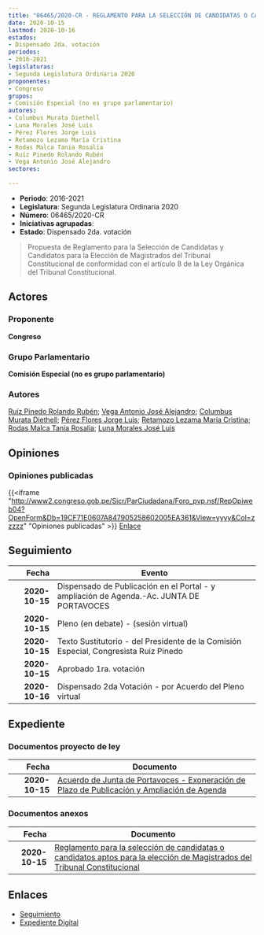```yaml
---
title: "06465/2020-CR - REGLAMENTO PARA LA SELECCIÓN DE CANDIDATAS O CANDIDATOS APTOS PARA LA ELECCIÓN DE MAGISTRADOS DEL TRIBUNAL CONSTITUCIONAL"
date: 2020-10-15
lastmod: 2020-10-16
estados:
- Dispensado 2da. votación
periodos:
- 2016-2021
legislaturas:
- Segunda Legislatura Ordinaria 2020
proponentes:
- Congreso
grupos:
- Comisión Especial (no es grupo parlamentario)
autores:
- Columbus Murata Diethell
- Luna Morales José Luis
- Pérez Flores Jorge Luis
- Retamozo Lezama María Cristina
- Rodas Malca Tania Rosalia
- Ruíz Pinedo Rolando Rubén
- Vega Antonio José Alejandro
sectores:

---
```

- **Periodo**: 2016-2021
- **Legislatura**: Segunda Legislatura Ordinaria 2020
- **Número**: 06465/2020-CR
- **Iniciativas agrupadas**: 
- **Estado**: Dispensado 2da. votación

> Propuesta de Reglamento para la Selección de Candidatas y Candidatos para la Elección de Magistrados del Tribunal Constitucional de conformidad con el artículo 8 de la Ley Orgánica del Tribunal Constitucional.


## Actores

### Proponente

**Congreso**

### Grupo Parlamentario

**Comisión Especial (no es grupo parlamentario)**

### Autores

[Ruíz Pinedo Rolando Rubén](mailto:mailto:rruiz@congreso.gob.pe); [Vega Antonio José Alejandro](mailto:mailto:jvegaa@congreso.gob.pe); [Columbus Murata Diethell](mailto:mailto:dcolumbus@congreso.gob.pe); [Pérez Flores Jorge Luis](mailto:mailto:jperezf@congreso.gob.pe); [Retamozo Lezama María Cristina](mailto:mailto:mretamozo@congreso.gob.pe); [Rodas Malca Tania Rosalia](mailto:mailto:trodas@congreso.gob.pe); [Luna Morales José Luis](mailto:mailto:jlunam@congreso.gob.pe)

## Opiniones

### Opiniones publicadas

{{<iframe "http://www2.congreso.gob.pe/Sicr/ParCiudadana/Foro_pvp.nsf/RepOpiweb04?OpenForm&Db=19CF71E0607A847905258602005EA361&View=yyyy&Col=zzzzz" "Opiniones publicadas" >}}
[Enlace](http://www2.congreso.gob.pe/Sicr/ParCiudadana/Foro_pvp.nsf/RepOpiweb04?OpenForm&Db=19CF71E0607A847905258602005EA361&View=yyyy&Col=zzzzz)


## Seguimiento

| Fecha | Evento |
|------:|--------|
| **2020-10-15** | Dispensado de Publicación en el Portal - y ampliación de Agenda.-Ac. JUNTA DE PORTAVOCES |
| **2020-10-15** | Pleno (en debate) - (sesión virtual) |
| **2020-10-15** | Texto Sustitutorio - del Presidente de la Comisión Especial, Congresista Ruiz Pinedo |
| **2020-10-15** | Aprobado 1ra. votación |
| **2020-10-16** | Dispensado 2da Votación - por Acuerdo del Pleno virtual |

## Expediente

### Documentos proyecto de ley

| Fecha | Documento |
|------:|-----------|
| **2020-10-15** | [Acuerdo de Junta de Portavoces - Exoneración de Plazo de Publicación y Ampliación de Agenda](https://leyes.congreso.gob.pe/Documentos/2016_2021/Acuerdos/Junta_Portavoces/AJP06465-20201015.pdf) |

### Documentos anexos

| Fecha | Documento |
|------:|-----------|
| **2020-10-15** | [Reglamento para la selección de candidatas o candidatos aptos para la elección de Magistrados del Tribunal Constitucional](https://leyes.congreso.gob.pe/Documentos/2016_2021/Proyectos_de_Ley_y_de_Resoluciones_Legislativas/PL06465-20201015.pdf) |

## Enlaces

- [Seguimiento](http://www2.congreso.gob.pe/Sicr/TraDocEstProc/CLProLey2016.nsf/f7fff46988ca05b1052578e100829cc7/6d94d466b30a6b5e05258602005874e9?OpenDocument)
- [Expediente Digital](http://www2.congreso.gob.pe/Sicr/TraDocEstProc/Expvirt_2011.nsf/visbusqptramdoc1621/06465?opendocument)

